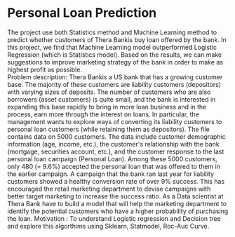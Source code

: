 # Personal Loan Prediction
The project use both Statistics method and Machine Learning method to predict whether customers of Thera Bankis buy loan offered by the bank. In this project, we find that Machine Learning model outperformed Logistic Regression (which is Statistics model). Based on the results, we can make suggestions to improve marketing strategy of the bank in order to make as highest profit as possible. \
Problem description:
Thera Bankis a US bank that has a growing customer base. The majority of these
customers are liability customers (depositors) with varying sizes of deposits. The
number of customers who are also borrowers (asset customers) is quite small, and the
bank is interested in expanding this base rapidly to bring in more loan business and in
the process, earn more through the interest on loans. In particular, the management
wants to explore ways of converting its liability customers to personal loan customers
(while retaining them as depositors).
The file contains data on 5000 customers. The data include customer demographic
information (age, income, etc.), the customer&#39;s relationship with the bank (mortgage,
securities account, etc.), and the customer response to the last personal loan campaign
(Personal Loan). Among these 5000 customers, only 480 (= 9.6%) accepted the
personal loan that was offered to them in the earlier campaign.
A campaign that the bank ran last year for liability customers showed a healthy
conversion rate of over 9% success. This has encouraged the retail marketing
department to devise campaigns with better target marketing to increase the success
ratio.
As a Data scientist at Thera Bank have to build a model that will help the marketing
department to identify the potential customers who have a higher probability of
purchasing the loan.
Motivation : To understand Logistic regression and Decision tree and explore this
algorthims using Sklearn, Statmodel, Roc-Auc Curve.
